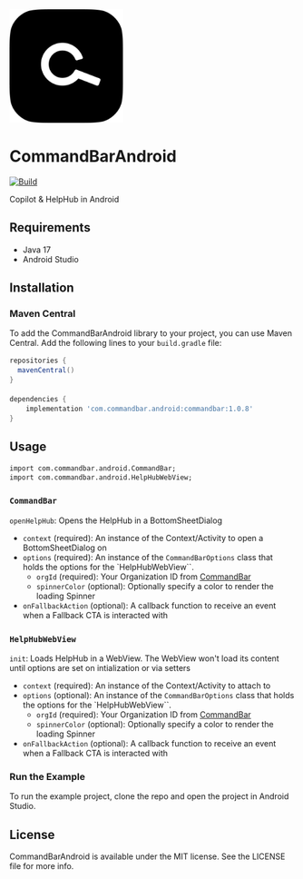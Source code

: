 <img src="docs/img/CommandBar.png" alt="CommandBar Logo" width="200" height="200">

# CommandBarAndroid

[![Build](https://github.com/tryfoobar/CommandBarAndroid/actions/workflows/ci.yml/badge.svg)](https://github.com/tryfoobar/CommandBarAndroid/actions/workflows/ci.yml)

Copilot & HelpHub in Android

## Requirements

-   Java 17
-   Android Studio

## Installation

### Maven Central

To add the CommandBarAndroid library to your project, you can use Maven Central. Add the following lines to your `build.gradle` file:

```groovy
repositories {
  mavenCentral()
}

dependencies {
    implementation 'com.commandbar.android:commandbar:1.0.8'
}
```

## Usage

```
import com.commandbar.android.CommandBar;
import com.commandbar.android.HelpHubWebView;
```

### `CommandBar`

`openHelpHub`: Opens the HelpHub in a BottomSheetDialog

-   `context` (required): An instance of the Context/Activity to open a BottomSheetDialog on
-   `options` (required): An instance of the `CommandBarOptions` class that holds the options for the `HelpHubWebView``.
    -   `orgId` (required): Your Organization ID from [CommandBar](https://app.commandbar.com)
    -   `spinnerColor` (optional): Optionally specify a color to render the loading Spinner
-   `onFallbackAction` (optional): A callback function to receive an event when a Fallback CTA is interacted with

### `HelpHubWebView`

`init`: Loads HelpHub in a WebView. The WebView won't load its content until options are set on intialization or via setters

-   `context` (required): An instance of the Context/Activity to attach to
-   `options` (optional): An instance of the `CommandBarOptions` class that holds the options for the `HelpHubWebView``.
    -   `orgId` (required): Your Organization ID from [CommandBar](https://app.commandbar.com)
    -   `spinnerColor` (optional): Optionally specify a color to render the loading Spinner
-   `onFallbackAction` (optional): A callback function to receive an event when a Fallback CTA is interacted with

### Run the Example

To run the example project, clone the repo and open the project in Android Studio.

## License

CommandBarAndroid is available under the MIT license. See the LICENSE file for more info.
